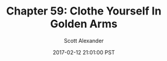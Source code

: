 ---
layout: chapter
title: "Chapter 59: Clothe Yourself In Golden Arms"
author: Scott Alexander
description: http://unsongbook.com/chapter-59-clothe-yourself-in-golden-arms/
date: 2017-02-12 21:01:00 PST
length: 3620958
duration: 905
guid: chapter-59-clothe-yourself-in-golden-arms
---